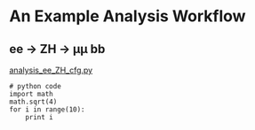 An Example Analysis Workflow
============================

## ee &#8594; ZH &#8594; &mu;&mu; bb

[analysis_ee_ZH_cfg.py](../test/analysis_ee_ZH_cfg.py)

<pre><code class="python"># python code
import math
math.sqrt(4)
for i in range(10):
	print i
</code></pre>
